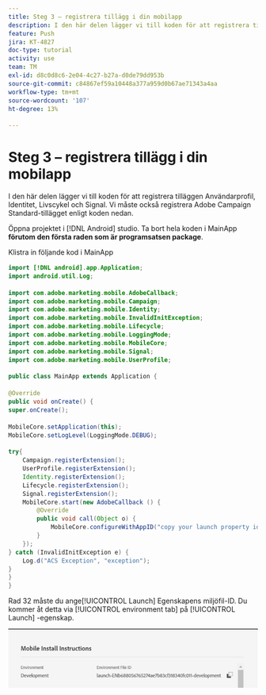 ```yaml
---
title: Steg 3 – registrera tillägg i din mobilapp
description: I den här delen lägger vi till koden för att registrera tilläggen UserProfile, Identity, Lifecycle och Signal.
feature: Push
jira: KT-4827
doc-type: tutorial
activity: use
team: TM
exl-id: d8c0d8c6-2e04-4c27-b27a-d0de79dd953b
source-git-commit: c84867ef59a10448a377a959d0b67ae71343a4aa
workflow-type: tm+mt
source-wordcount: '107'
ht-degree: 13%

---
```


# Steg 3 – registrera tillägg i din mobilapp

I den här delen lägger vi till koden för att registrera tilläggen Användarprofil, Identitet, Livscykel och Signal. Vi måste också registrera Adobe Campaign Standard-tillägget enligt koden nedan.

Öppna projektet i [!DNL Android] studio. Ta bort hela koden i MainApp **förutom den första raden som är programsatsen package**.

Klistra in följande kod i MainApp

<!--
Removed `{.line-numbers}` below
-->

```java
import [!DNL android].app.Application;
import android.util.Log;

import com.adobe.marketing.mobile.AdobeCallback;
import com.adobe.marketing.mobile.Campaign;
import com.adobe.marketing.mobile.Identity;
import com.adobe.marketing.mobile.InvalidInitException;
import com.adobe.marketing.mobile.Lifecycle;
import com.adobe.marketing.mobile.LoggingMode;
import com.adobe.marketing.mobile.MobileCore;
import com.adobe.marketing.mobile.Signal;
import com.adobe.marketing.mobile.UserProfile;

public class MainApp extends Application {

@Override
public void onCreate() {
super.onCreate();

MobileCore.setApplication(this);
MobileCore.setLogLevel(LoggingMode.DEBUG);

try{
    Campaign.registerExtension();
    UserProfile.registerExtension();
    Identity.registerExtension();
    Lifecycle.registerExtension();
    Signal.registerExtension();
    MobileCore.start(new AdobeCallback () {
        @Override
        public void call(Object o) {
            MobileCore.configureWithAppID("copy your launch property id here");
        }
    });
} catch (InvalidInitException e) {
    Log.d("ACS Exception", "exception");
}
}
}
```

Rad 32 måste du ange[!UICONTROL  Launch] Egenskapens miljöfil-ID. Du kommer åt detta via [!UICONTROL environment tab] på [!UICONTROL Launch] -egenskap.

![launch-id](assets/launch-id-property.PNG)

